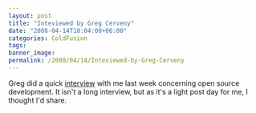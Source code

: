 ```yaml
---
layout: post
title: "Inteviewed by Greg Cerveny"
date: "2008-04-14T18:04:00+06:00"
categories: ColdFusion 
tags: 
banner_image: 
permalink: /2008/04/14/Inteviewed-by-Greg-Cerveny
---
```


Greg did a quick <a href="http://www.artfulmedium.com/blog/index.cfm/2008/4/14/Ray-Camden-on-Developing-Open-Source-ColdFusion-Applications">interview</a> with me last week concerning open source development. It isn't a long interview, but as it's a light post day for me, I thought I'd share.